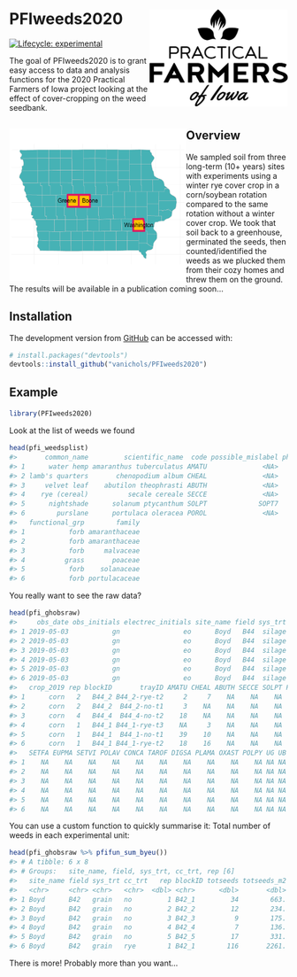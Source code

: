 
<!-- README.md is generated from README.Rmd. Please edit that file -->

# PFIweeds2020 <img align="right" width="250" height="175" src="README_files/static-figures/PFI2019_StackedLogo_Black.png">

<!-- badges: start -->

[![Lifecycle:
experimental](https://img.shields.io/badge/lifecycle-experimental-orange.svg)](https://www.tidyverse.org/lifecycle/#experimental)
<!-- badges: end -->

The goal of PFIweeds2020 is to grant easy access to data and analysis
functions for the 2020 Practical Farmers of Iowa project looking at the
effect of cover-cropping on the weed seedbank.

## Overview <img align="left" width="320" height="275" src="README_files/static-figures/poster-map.png">

We sampled soil from three long-term (10+ years) sites with experiments
using a winter rye cover crop in a corn/soybean rotation compared to the
same rotation without a winter cover crop. We took that soil back to a
greenhouse, germinated the seeds, then counted/identified the weeds as
we plucked them from their cozy homes and threw them on the ground. The
results will be available in a publication coming soon…

## Installation

The development version from [GitHub](https://github.com/) can be
accessed with:

``` r
# install.packages("devtools")
devtools::install_github("vanichols/PFIweeds2020")
```

## Example

``` r
library(PFIweeds2020)
```

Look at the list of weeds we found

``` r
head(pfi_weedsplist)
#>       common_name         scientific_name  code possible_mislabel photo_path
#> 1      water hemp amaranthus tuberculatus AMATU              <NA>         C4
#> 2 lamb's quarters       chenopodium album CHEAL              <NA>         C3
#> 3     velvet leaf    abutilon theophrasti ABUTH              <NA>         C3
#> 4    rye (cereal)          secale cereale SECCE              <NA>         C3
#> 5      nightshade      solanum ptycanthum SOLPT             SOPT7         C3
#> 6        purslane      portulaca oleracea POROL              <NA>         C4
#>   functional_grp        family
#> 1           forb amaranthaceae
#> 2           forb amaranthaceae
#> 3           forb     malvaceae
#> 4          grass       poaceae
#> 5           forb    solanaceae
#> 6           forb portulacaceae
```

You really want to see the raw data?

``` r
head(pfi_ghobsraw)
#>     obs_date obs_initials electrec_initials site_name field sys_trt cc_trt
#> 1 2019-05-03           gn                eo      Boyd   B44  silage    rye
#> 2 2019-05-03           gn                eo      Boyd   B44  silage     no
#> 3 2019-05-03           gn                eo      Boyd   B44  silage     no
#> 4 2019-05-03           gn                eo      Boyd   B44  silage    rye
#> 5 2019-05-03           gn                eo      Boyd   B44  silage     no
#> 6 2019-05-03           gn                eo      Boyd   B44  silage    rye
#>   crop_2019 rep blockID       trayID AMATU CHEAL ABUTH SECCE SOLPT POROL RAPSA
#> 1      corn   2   B44_2 B44_2-rye-t2     2     7    NA    NA    NA    NA    NA
#> 2      corn   2   B44_2  B44_2-no-t1     3    NA    NA    NA    NA    NA    NA
#> 3      corn   4   B44_4  B44_4-no-t2    18    NA    NA    NA    NA    NA    NA
#> 4      corn   1   B44_1 B44_1-rye-t3    NA     3    NA    NA    NA    NA    NA
#> 5      corn   1   B44_1  B44_1-no-t1    39    10    NA    NA    NA    NA    NA
#> 6      corn   1   B44_1 B44_1-rye-t2    18    16    NA    NA    NA    NA    NA
#>   SETFA EUPMA SETVI POLAV CONCA TAROF DIGSA PLAMA OXAST POLPY UG UB
#> 1    NA    NA    NA    NA    NA    NA    NA    NA    NA    NA NA NA
#> 2    NA    NA    NA    NA    NA    NA    NA    NA    NA    NA NA NA
#> 3    NA    NA    NA    NA    NA    NA    NA    NA    NA    NA NA NA
#> 4    NA    NA    NA    NA    NA    NA    NA    NA    NA    NA NA NA
#> 5    NA    NA    NA    NA    NA    NA    NA    NA    NA    NA NA NA
#> 6    NA    NA    NA    NA    NA    NA    NA    NA    NA    NA NA NA
```

You can use a custom function to quickly summarise it: Total number of
weeds in each experimental unit:

``` r
head(pfi_ghobsraw %>% pfifun_sum_byeu())
#> # A tibble: 6 x 8
#> # Groups:   site_name, field, sys_trt, cc_trt, rep [6]
#>   site_name field sys_trt cc_trt   rep blockID totseeds totseeds_m2
#>   <chr>     <chr> <chr>   <chr>  <dbl> <chr>      <dbl>       <dbl>
#> 1 Boyd      B42   grain   no         1 B42_1         34        663.
#> 2 Boyd      B42   grain   no         2 B42_2         12        234.
#> 3 Boyd      B42   grain   no         3 B42_3          9        175.
#> 4 Boyd      B42   grain   no         4 B42_4          7        136.
#> 5 Boyd      B42   grain   no         5 B42_5         17        331.
#> 6 Boyd      B42   grain   rye        1 B42_1        116       2261.
```

There is more\! Probably more than you want…

